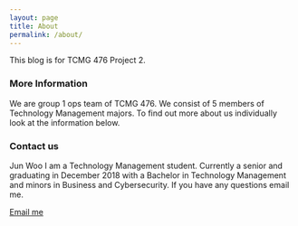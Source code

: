 ```yaml
---
layout: page
title: About
permalink: /about/
---
```


This blog is for TCMG 476 Project 2. 

### More Information

We are group 1 ops team of TCMG 476. We consist of 5 members of Technology Management majors. To find out more
about us individually look at the information below.

### Contact us

Jun Woo
I am a Technology Management student. Currently a senior and graduating in December 2018 with a Bachelor in Technology Management
and minors in Business and Cybersecurity. If you have any questions email me.

[Email me](mailto:jwoo6569@tamu.edu)
